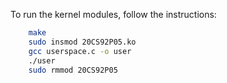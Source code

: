 To run the kernel modules, follow the instructions:
```bash
    make
    sudo insmod 20CS92P05.ko
    gcc userspace.c -o user
    ./user
    sudo rmmod 20CS92P05

